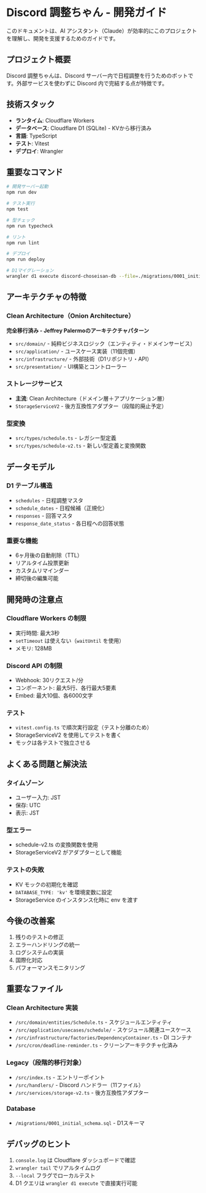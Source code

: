 # Discord 調整ちゃん - 開発ガイド

このドキュメントは、AI アシスタント（Claude）が効率的にこのプロジェクトを理解し、開発を支援するためのガイドです。

## プロジェクト概要

Discord 調整ちゃんは、Discord サーバー内で日程調整を行うためのボットです。外部サービスを使わずに Discord 内で完結する点が特徴です。

## 技術スタック

- **ランタイム**: Cloudflare Workers
- **データベース**: Cloudflare D1 (SQLite) - KVから移行済み
- **言語**: TypeScript
- **テスト**: Vitest
- **デプロイ**: Wrangler

## 重要なコマンド

```bash
# 開発サーバー起動
npm run dev

# テスト実行
npm test

# 型チェック
npm run typecheck

# リント
npm run lint

# デプロイ
npm run deploy

# D1マイグレーション
wrangler d1 execute discord-choseisan-db --file=./migrations/0001_initial_schema.sql
```

## アーキテクチャの特徴

### Clean Architecture（Onion Architecture）
**完全移行済み - Jeffrey Palermoのアーキテクチャパターン**
- `src/domain/` - 純粋ビジネスロジック（エンティティ・ドメインサービス）
- `src/application/` - ユースケース実装（11個完備）
- `src/infrastructure/` - 外部技術（D1リポジトリ・API）
- `src/presentation/` - UI構築とコントローラー

### ストレージサービス
- **主流**: Clean Architecture（ドメイン層＋アプリケーション層）
- `StorageServiceV2` - 後方互換性アダプター（段階的廃止予定）

### 型変換
- `src/types/schedule.ts` - レガシー型定義
- `src/types/schedule-v2.ts` - 新しい型定義と変換関数

## データモデル

### D1 テーブル構造
- `schedules` - 日程調整マスタ
- `schedule_dates` - 日程候補（正規化）
- `responses` - 回答マスタ
- `response_date_status` - 各日程への回答状態

### 重要な機能
- 6ヶ月後の自動削除（TTL）
- リアルタイム投票更新
- カスタムリマインダー
- 締切後の編集可能

## 開発時の注意点

### Cloudflare Workers の制限
- 実行時間: 最大3秒
- `setTimeout` は使えない（`waitUntil` を使用）
- メモリ: 128MB

### Discord API の制限
- Webhook: 30リクエスト/分
- コンポーネント: 最大5行、各行最大5要素
- Embed: 最大10個、各6000文字

### テスト
- `vitest.config.ts` で順次実行設定（テスト分離のため）
- StorageServiceV2 を使用してテストを書く
- モックは各テストで独立させる

## よくある問題と解決法

### タイムゾーン
- ユーザー入力: JST
- 保存: UTC
- 表示: JST

### 型エラー
- schedule-v2.ts の変換関数を使用
- StorageServiceV2 がアダプターとして機能

### テストの失敗
- KV モックの初期化を確認
- `DATABASE_TYPE: 'kv'` を環境変数に設定
- StorageService のインスタンス化時に env を渡す

## 今後の改善案

1. 残りのテストの修正
2. エラーハンドリングの統一
3. ログシステムの実装
4. 国際化対応
5. パフォーマンスモニタリング

## 重要なファイル

### Clean Architecture 実装
- `/src/domain/entities/Schedule.ts` - スケジュールエンティティ
- `/src/application/usecases/schedule/` - スケジュール関連ユースケース
- `/src/infrastructure/factories/DependencyContainer.ts` - DI コンテナ
- `/src/cron/deadline-reminder.ts` - クリーンアーキテクチャ化済み

### Legacy（段階的移行対象）
- `/src/index.ts` - エントリーポイント
- `/src/handlers/` - Discord ハンドラー（11ファイル）
- `/src/services/storage-v2.ts` - 後方互換性アダプター

### Database
- `/migrations/0001_initial_schema.sql` - D1スキーマ

## デバッグのヒント

1. `console.log` は Cloudflare ダッシュボードで確認
2. `wrangler tail` でリアルタイムログ
3. `--local` フラグでローカルテスト
4. D1 クエリは `wrangler d1 execute` で直接実行可能